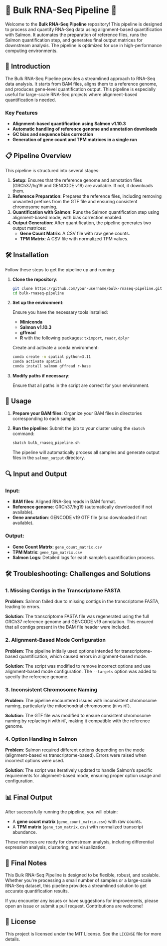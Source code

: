 
# 🚀 Bulk RNA-Seq Pipeline 🚀

Welcome to the **Bulk RNA-Seq Pipeline** repository! This pipeline is designed to process and quantify RNA-Seq data using alignment-based quantification with Salmon. It automates the preparation of reference files, runs the Salmon quantification step, and generates final output matrices for downstream analysis. The pipeline is optimized for use in high-performance computing environments.

## 🧬 Introduction

The Bulk RNA-Seq Pipeline provides a streamlined approach to RNA-Seq data analysis. It starts from BAM files, aligns them to a reference genome, and produces gene-level quantification output. This pipeline is especially useful for large-scale RNA-Seq projects where alignment-based quantification is needed.

### Key Features
- **Alignment-based quantification using Salmon v1.10.3**
- **Automatic handling of reference genome and annotation downloads**
- **GC bias and sequence bias correction**
- **Generation of gene count and TPM matrices in a single run**

## 📋 Pipeline Overview

This pipeline is structured into several stages:

1. **Setup**: Ensures that the reference genome and annotation files (GRCh37/hg19 and GENCODE v19) are available. If not, it downloads them.
2. **Reference Preparation**: Prepares the reference files, including removing unwanted prefixes from the GTF file and ensuring consistent chromosome naming.
3. **Quantification with Salmon**: Runs the Salmon quantification step using alignment-based mode, with bias correction enabled.
4. **Output Generation**: After quantification, the pipeline generates two output matrices:
   - **Gene Count Matrix**: A CSV file with raw gene counts.
   - **TPM Matrix**: A CSV file with normalized TPM values.

## 🛠️ Installation

Follow these steps to get the pipeline up and running:

1. **Clone the repository**:

    ```bash
    git clone https://github.com/your-username/bulk-rnaseq-pipeline.git
    cd bulk-rnaseq-pipeline
    ```

2. **Set up the environment**:

   Ensure you have the necessary tools installed:

   - **Miniconda**
   - **Salmon v1.10.3**
   - **gffread**
   - **R** with the following packages: `tximport`, `readr`, `dplyr`

   Create and activate a conda environment:

    ```bash
    conda create -n spatial python=3.11
    conda activate spatial
    conda install salmon gffread r-base
    ```

3. **Modify paths if necessary**:

   Ensure that all paths in the script are correct for your environment.

## 🚀 Usage

1. **Prepare your BAM files**: Organize your BAM files in directories corresponding to each sample.
2. **Run the pipeline**: Submit the job to your cluster using the `sbatch` command:

    ```bash
    sbatch bulk_rnaseq_pipeline.sh
    ```

   The pipeline will automatically process all samples and generate output files in the `salmon_output` directory.

## 🔍 Input and Output

### Input:
- **BAM files**: Aligned RNA-Seq reads in BAM format.
- **Reference genome**: GRCh37/hg19 (automatically downloaded if not available).
- **Gene annotation**: GENCODE v19 GTF file (also downloaded if not available).

### Output:
- **Gene Count Matrix**: `gene_count_matrix.csv`
- **TPM Matrix**: `gene_tpm_matrix.csv`
- **Salmon Logs**: Detailed logs for each sample’s quantification process.

## 🛠️ Troubleshooting: Challenges and Solutions

### 1. Missing Contigs in the Transcriptome FASTA
**Problem**: Salmon failed due to missing contigs in the transcriptome FASTA, leading to errors.

**Solution**: The transcriptome FASTA file was regenerated using the full GRCh37 reference genome and GENCODE v19 annotation. This ensured that all contigs present in the BAM file header were included.

### 2. Alignment-Based Mode Configuration
**Problem**: The pipeline initially used options intended for transcriptome-based quantification, which caused errors in alignment-based mode.

**Solution**: The script was modified to remove incorrect options and use alignment-based mode configuration. The `--targets` option was added to specify the reference genome.

### 3. Inconsistent Chromosome Naming
**Problem**: The pipeline encountered issues with inconsistent chromosome naming, particularly the mitochondrial chromosome (`M` vs `MT`).

**Solution**: The GTF file was modified to ensure consistent chromosome naming by replacing `M` with `MT`, making it compatible with the reference genome.

### 4. Option Handling in Salmon
**Problem**: Salmon required different options depending on the mode (alignment-based vs transcriptome-based). Errors were raised when incorrect options were used.

**Solution**: The script was iteratively updated to handle Salmon’s specific requirements for alignment-based mode, ensuring proper option usage and configuration.

## 📊 Final Output

After successfully running the pipeline, you will obtain:
- A **gene count matrix** (`gene_count_matrix.csv`) with raw counts.
- A **TPM matrix** (`gene_tpm_matrix.csv`) with normalized transcript abundance.

These matrices are ready for downstream analysis, including differential expression analysis, clustering, and visualization.

## 📝 Final Notes

This Bulk RNA-Seq Pipeline is designed to be flexible, robust, and scalable. Whether you're processing a small number of samples or a large-scale RNA-Seq dataset, this pipeline provides a streamlined solution to get accurate quantification results.

If you encounter any issues or have suggestions for improvements, please open an issue or submit a pull request. Contributions are welcome!

## 📄 License

This project is licensed under the MIT License. See the `LICENSE` file for more details.


